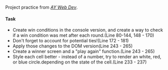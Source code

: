 Project practice from [_AY Web Dev_](https://www.ayweb.dev/blog/building-a-house-from-the-inside-out).

#### Task

- Create win conditions in the console version, and create a way to check if a win condition was met after each round.(Line 80-144, 148 - 170)
- Don't forget to account for potential ties!(Line 172 - 181)
- Apply those changes to the DOM version(Line 243 - 265)
- Create a winner screen and a "play again" function.(Line 243 - 265)
- Style each cell better - instead of a number, try to render an white, red, or blue circle.depending on the state of the cell.(Line 233 - 237)
